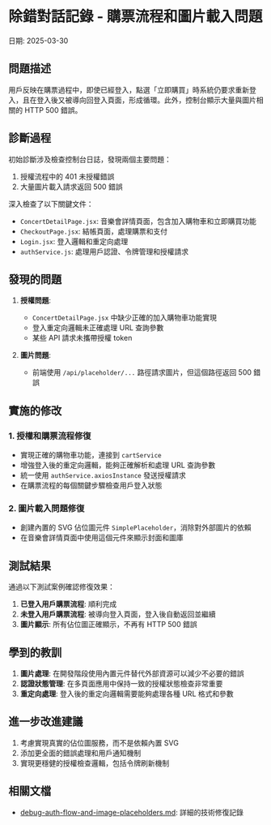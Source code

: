 # 除錯對話記錄 - 購票流程和圖片載入問題

日期: 2025-03-30

## 問題描述

用戶反映在購票過程中，即使已經登入，點選「立即購買」時系統仍要求重新登入，且在登入後又被導向回登入頁面，形成循環。此外，控制台顯示大量與圖片相關的 HTTP 500 錯誤。

## 診斷過程

初始診斷涉及檢查控制台日誌，發現兩個主要問題：

1. 授權流程中的 401 未授權錯誤
2. 大量圖片載入請求返回 500 錯誤

深入檢查了以下關鍵文件：

- `ConcertDetailPage.jsx`: 音樂會詳情頁面，包含加入購物車和立即購買功能
- `CheckoutPage.jsx`: 結帳頁面，處理購票和支付
- `Login.jsx`: 登入邏輯和重定向處理
- `authService.js`: 處理用戶認證、令牌管理和授權請求

## 發現的問題

1. **授權問題**:
   - `ConcertDetailPage.jsx` 中缺少正確的加入購物車功能實現
   - 登入重定向邏輯未正確處理 URL 查詢參數
   - 某些 API 請求未攜帶授權 token

2. **圖片問題**:
   - 前端使用 `/api/placeholder/...` 路徑請求圖片，但這個路徑返回 500 錯誤

## 實施的修改

### 1. 授權和購票流程修復

- 實現正確的購物車功能，連接到 `cartService`
- 增強登入後的重定向邏輯，能夠正確解析和處理 URL 查詢參數
- 統一使用 `authService.axiosInstance` 發送授權請求
- 在購票流程的每個關鍵步驟檢查用戶登入狀態

### 2. 圖片載入問題修復

- 創建內置的 SVG 佔位圖元件 `SimplePlaceholder`，消除對外部圖片的依賴
- 在音樂會詳情頁面中使用這個元件來顯示封面和圖庫

## 測試結果

通過以下測試案例確認修復效果：

1. **已登入用戶購票流程**: 順利完成
2. **未登入用戶購票流程**: 被導向登入頁面，登入後自動返回並繼續
3. **圖片顯示**: 所有佔位圖正確顯示，不再有 HTTP 500 錯誤

## 學到的教訓

1. **圖片處理**: 在開發階段使用內置元件替代外部資源可以減少不必要的錯誤
2. **認證狀態管理**: 在多頁面應用中保持一致的授權狀態檢查非常重要
3. **重定向處理**: 登入後的重定向邏輯需要能夠處理各種 URL 格式和參數

## 進一步改進建議

1. 考慮實現真實的佔位圖服務，而不是依賴內置 SVG
2. 添加更全面的錯誤處理和用戶通知機制
3. 實現更穩健的授權檢查邏輯，包括令牌刷新機制

## 相關文檔

- [debug-auth-flow-and-image-placeholders.md](./debug-auth-flow-and-image-placeholders.md): 詳細的技術修復記錄

